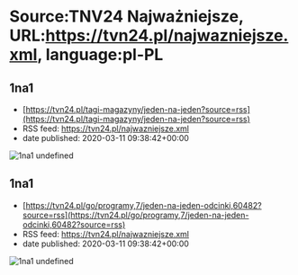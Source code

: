 # Source:TNV24 Najważniejsze, URL:https://tvn24.pl/najwazniejsze.xml, language:pl-PL

## 1na1
 - [https://tvn24.pl/tagi-magazyny/jeden-na-jeden?source=rss](https://tvn24.pl/tagi-magazyny/jeden-na-jeden?source=rss)
 - RSS feed: https://tvn24.pl/najwazniejsze.xml
 - date published: 2020-03-11 09:38:42+00:00

<img alt="1na1" src="https://tvn24.pl/najnowsze/cdn-zdjecie-gy149o-jnj-16-baner-v3-4344466/alternates/LANDSCAPE_1280" />
    undefined

## 1na1
 - [https://tvn24.pl/go/programy,7/jeden-na-jeden-odcinki,60482?source=rss](https://tvn24.pl/go/programy,7/jeden-na-jeden-odcinki,60482?source=rss)
 - RSS feed: https://tvn24.pl/najwazniejsze.xml
 - date published: 2020-03-11 09:38:42+00:00

<img alt="1na1" src="https://tvn24.pl/najnowsze/cdn-zdjecie-gy149o-jnj-16-baner-v3-4344466/alternates/LANDSCAPE_1280" />
    undefined

